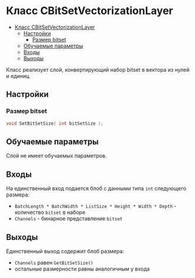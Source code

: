 # Класс CBitSetVectorizationLayer

<!-- TOC -->

- [Класс CBitSetVectorizationLayer](#класс-cbitsetvectorizationlayer)
    - [Настройки](#настройки)
        - [Размер bitset](#размер-bitset)
    - [Обучаемые параметры](#обучаемые-параметры)
    - [Входы](#входы)
    - [Выходы](#выходы)

<!-- /TOC -->

Класс реализует слой, конвертирующий набор bitset в вектора из нулей и единиц.

## Настройки

### Размер bitset

```c++
void SetBitSetSize( int bitSetSize );
```

## Обучаемые параметры

Слой не имеет обучаемых параметров.

## Входы

На единственный вход подается блоб c данными типа `int` следующего размера:

- `BatchLength * BatchWidth * ListSize * Height * Width * Depth` - количество `bitset` в наборе
- `Channels` - бинарное представление `bitset`

## Выходы

Единственный выход содержит блоб размера:

- `Channels` равен `GetBitSetSize()`
- остальные размерности равны аналогичным у входа
